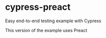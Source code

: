 # cypress-preact

Easy end-to-end testing example with Cypress

This version of the example uses Preact